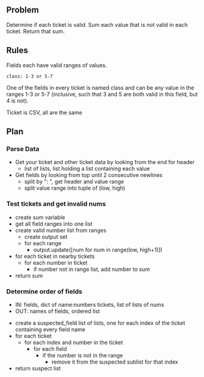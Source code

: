 ## Problem

Determine if each ticket is valid. Sum each value that is not valid in each ticket. Return that sum.

## Rules

Fields each have valid ranges of values. 

    class: 1-3 or 5-7

One of the fields in every ticket is named class and can be any value in the ranges 1-3 or 5-7 (inclusive, such that 3 and 5 are both valid in this field, but 4 is not).

Ticket is CSV, all are the same 

## Plan

### Parse Data

- Get your ticket and other ticket data by looking from the end for header
  - list of lists, list holding a list containing each value
- Get fields by looking from top until 2 consecutive newlines
  - split by ": ", get header and value range
  - split value range into tuple of (low, high)

### Test tickets and get invalid nums

- create sum variable
- get all field ranges into one list
- create valid number list from ranges
    - create output set
    - for each range
        - output.update([num for num in range(low, high+1)])
- for each ticket in nearby tickets
    - for each number in ticket
        - if number not in range list, add number to sum
- return sum

### Determine order of fields

* IN: fields, dict of name:numbers
      tickets, list of lists of nums
* OUT: names of fields, ordered list

- create a suspected_field list of lists, one for each index of the ticket containing every field name
- for each ticket
    - for each index and number in the ticket
        - for each field
            - if the number is not in the range
                - remove it from the suspected sublist for that index
- return suspect list
